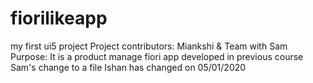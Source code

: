 # fiorilikeapp
my first ui5 project
Project contributors:
Miankshi & Team with Sam
Purpose:
It is a product manage fiori app developed in previous course
Sam's change to a file
Ishan has changed on 05/01/2020